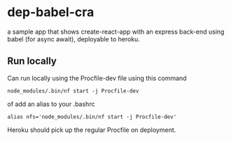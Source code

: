 # dep-babel-cra
a sample app that shows create-react-app with an express back-end using babel (for async await), deployable to heroku. 


## Run locally
Can run locally using the Procfile-dev file using this command
```
node_modules/.bin/nf start -j Procfile-dev
```

of add an alias to your .bashrc
```
alias nfs='node_modules/.bin/nf start -j Procfile-dev'
```

Heroku should pick up the regular Procfile on deployment. 
